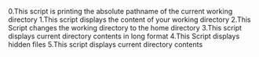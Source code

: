 0.This script is printing the absolute pathname of the current working directory
1.This script displays the content of your working directory
2.This Script changes the working directory to the home directory
3.This script displays current directory contents in long format
4.This Script displays hidden files
5.This script displays current directory contents 
